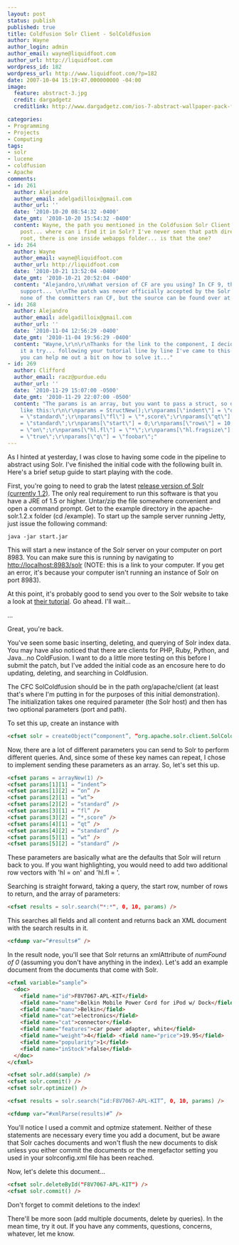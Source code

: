 ```yaml
---
layout: post
status: publish
published: true
title: Coldfusion Solr Client - SolColdfusion
author: Wayne
author_login: admin
author_email: wayne@liquidfoot.com
author_url: http://liquidfoot.com
wordpress_id: 182
wordpress_url: http://www.liquidfoot.com/?p=182
date: 2007-10-04 15:19:47.000000000 -04:00
image:
  feature: abstract-3.jpg
  credit: dargadgetz
  creditlink: http://www.dargadgetz.com/ios-7-abstract-wallpaper-pack-for-iphone-5-and-ipod-touch-retina/

categories:
- Programming
- Projects
- Computing
tags:
- solr
- lucene
- coldfusion
- Apache
comments:
- id: 261
  author: Alejandro
  author_email: adelgadilloix@gmail.com
  author_url: ''
  date: '2010-10-20 08:54:32 -0400'
  date_gmt: '2010-10-20 15:54:32 -0400'
  content: Wayne, the path you mentioned in the Coldfusion Solr Client - SolColdfusion
    post... where can i find it in Solr? I've never seen that path directly from the
    root, there is one inside webapps folder... is that the one?
- id: 264
  author: Wayne
  author_email: wayne@liquidfoot.com
  author_url: http://liquidfoot.com
  date: '2010-10-21 13:52:04 -0400'
  date_gmt: '2010-10-21 20:52:04 -0400'
  content: "Alejandro,\n\nWhat version of CF are you using? In CF 9, there's native
    support... \n\nThe patch was never officially accepted by the Solr project because
    none of the committers ran CF, but the source can be found over at RIAForge (http://solcoldfusion.riaforge.org/)."
- id: 268
  author: Alejandro
  author_email: adelgadilloix@gmail.com
  author_url: ''
  date: '2010-11-04 12:56:29 -0400'
  date_gmt: '2010-11-04 19:56:29 -0400'
  content: "Wayne,\r\n\r\nThanks for the link to the component, I decided to give
    it a try... following your tutorial line by line I've came to this problem\r\n\r\nhttp://img253.imageshack.us/img253/9751/cfsolr.png\r\n\r\nmaybe
    you can help me out a bit on how to solve it..."
- id: 269
  author: Clifford
  author_email: racz@purdue.edu
  author_url: ''
  date: '2010-11-29 15:07:00 -0500'
  date_gmt: '2010-11-29 22:07:00 -0500'
  content: "The params is an array, but you want to pass a struct, so do something
    like this:\r\n\r\nparams = StructNew();\r\nparams[\"indent\"] = \"off\";\r\nparams[\"wt\"]
    = \"standard\";\r\nparams[\"fl\"] = \"*,score\";\r\nparams[\"qt\"] = \"standard\";\r\nparams[\"wt\"]
    = \"standard\";\r\nparams[\"start\"] = 0;\r\nparams[\"rows\"] = 10;\r\nparams[\"hl\"]
    = \"on\";\r\nparams[\"hl.fl\"] = \"*\";\r\nparams[\"hl.fragsize\"] = 50000;\r\nparams[\"hl.highlightMultiTerm\"]
    = \"true\";\r\nparams[\"q\"] = \"foobar\";"
---
```


As I hinted at yesterday, I was close to having some code in the pipeline to abstract using Solr. I've finished the initial code with the following built in. Here's a brief setup guide to start playing with the code.

First, you're going to need to grab the latest <a href="http://www.apache.org/dyn/closer.cgi/lucene/solr/">release version of Solr (currently 1.2)</a>. The only real requirement to run this software is that you have a JRE of 1.5 or higher. Untar/zip the file somewhere convenient and open a command prompt. Get to the example directory in the apache-solr.1.2.x folder (cd /example). To start up the sample server running Jetty, just issue the following command:

~~~
java -jar start.jar
~~~

This will start a new instance of the Solr server on your computer on port 8983. You can make sure this is running by navigating to <a href="http://localhost:8983/solr">http://localhost:8983/solr</a> (NOTE: this is a link to your computer. If you get an error, it's because your computer isn't running an instance of Solr on port 8983).

At this point, it's probably good to send you over to the Solr website to take a look at <a href="http://lucene.apache.org/solr/tutorial.html">their tutorial</a>. Go ahead. I'll wait...

...

Great, you're back.

You've seen some basic inserting, deleting, and querying of Solr index data. You may have also noticed that there are clients for PHP, Ruby, Python, and Java...no ColdFusion. I want to do a little more testing on this before I submit the patch, but I've added the initial code as an encosure here to do updating, deleting, and searching in Coldfusion.

The CFC SolColdfusion should be in the path org/apache/client (at least that's where I'm putting in for the purposes of this initial demonstration). The initialization takes one required parameter (the Solr host) and then has two optional parameters (port and path).

To set this up, create an instance with

~~~html
<cfset solr = createObject(“component”, “org.apache.solr.client.SolColdfusion”).init(“http://localhost”, “8983”, “/solr”) />
~~~

Now, there are a lot of different parameters you can send to Solr to perform different queries. And, since some of these key names can repeat, I chose to implement sending these parameters as an array. So, let's set this up.

~~~html
<cfset params = arrayNew(1) />
<cfset params[1][1] = “indent”>
<cfset params[1][2] = “on” />
<cfset params[2][1] = “wt”>
<cfset params[2][2] = “standard” /> 
<cfset params[3][1] = “fl” /> 
<cfset params[3][2] = “*,score” /> 
<cfset params[4][1] = “qt” />
<cfset params[4][2] = “standard” /> 
<cfset params[5][1] = “wt” /> 
<cfset params[5][2] = “standard” />
~~~

These parameters are basically what are the defaults that Solr will return back to you. If you want highlighting, you would need to add two additional row vectors with 'hl = on' and 'hl.fl = '.

Searching is straight forward, taking a query, the start row, number of rows to return, and the array of parameters:

~~~html
<cfset results = solr.search("*:*", 0, 10, params) />
~~~


This searches all fields and all content and returns back an XML document with the search results in it.

~~~html
<cfdump var=“#results#” />
~~~

In the result node, you'll see that Solr returns an xmlAttribute of *numFound of 0* (assuming you don't have anything in the index). Let's add an example document from the documents that come with Solr.


~~~html
<cfxml variable=“sample”>
  <doc>
    <field name="id">F8V7067-APL-KIT</field>
    <field name="name">Belkin Mobile Power Cord for iPod w/ Dock</field>
    <field name="manu">Belkin</field> 
    <field name="cat">electronics</field> 
    <field name="cat">connector</field> 
    <field name="features">car power adapter, white</field> 
    <field name="weight">4</field> <field name="price">19.95</field> 
    <field name="popularity">1</field>
    <field name="inStock">false</field> 
  </doc> 
</cfxml>

<cfset solr.add(sample) />
<cfset solr.commit() /> 
<cfset solr.optimize() />

<cfset results = solr.search(“id:F8V7067-APL-KIT”, 0, 10, params) />

<cfdump var=“#xmlParse(results)#” />
~~~

You'll notice I used a commit and optmize statement. Neither of these statements are necessary every time you add a document, but be aware that Solr caches documents and won't flush the new documents to disk unless you either commit the documents or the mergefactor setting you used in your solrconfig.xml file has been reached.


Now, let's delete this document...

~~~html
<cfset solr.deleteById("F8V7067-APL-KIT") /> 
<cfset solr.commit() />
~~~

Don't forget to commit deletions to the index!

There'll be more soon (add multiple documents, delete by queries). In the mean time, try it out. If you have any comments, questions, concerns, whatever, let me know.
